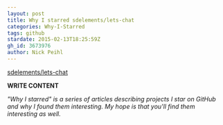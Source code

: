 ```yaml
---
layout: post
title: Why I starred sdelements/lets-chat
categories: Why-I-Starred
tags: github
stardate: 2015-02-13T18:25:59Z
gh_id: 3673976
author: Nick Peihl
---
```


[sdelements/lets-chat](star.repo.html_url)

**WRITE CONTENT**

*"Why I starred" is a series of articles describing projects I star on GitHub and why I found them interesting. My hope is that you'll find them interesting as well.*

